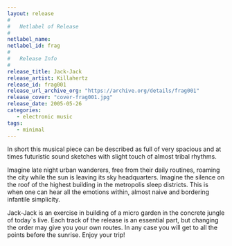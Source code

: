 ```yaml
---
layout: release
#
#   Netlabel of Release
#
netlabel_name: 
netlabel_id: frag
#
#   Release Info
#
release_title: Jack-Jack
release_artist: Killahertz
release_id: frag001
release_url_archive_org: "https://archive.org/details/frag001"
release_cover: "cover-frag001.jpg"
release_date: 2005-05-26
categories:
   - electronic music
tags:
   - minimal
---
```

In short this musical piece can be described as full of very spacious and at times futuristic sound sketches with slight touch of almost tribal rhythms.

Imagine late night urban wanderers, free from their daily routines, roaming the city while the sun is leaving its sky headquarters. Imagine the silence on the roof of the highest building in the metropolis sleep districts. This is when one can hear all the emotions within, almost naive and bordering infantile simplicity.

Jack-Jack is an exercise in building of a micro garden in the concrete jungle of today`s live. Each track of the release is an essential part, but changing the order may give you your own routes. In any case you will get to all the points before the sunrise.
Enjoy your trip!
